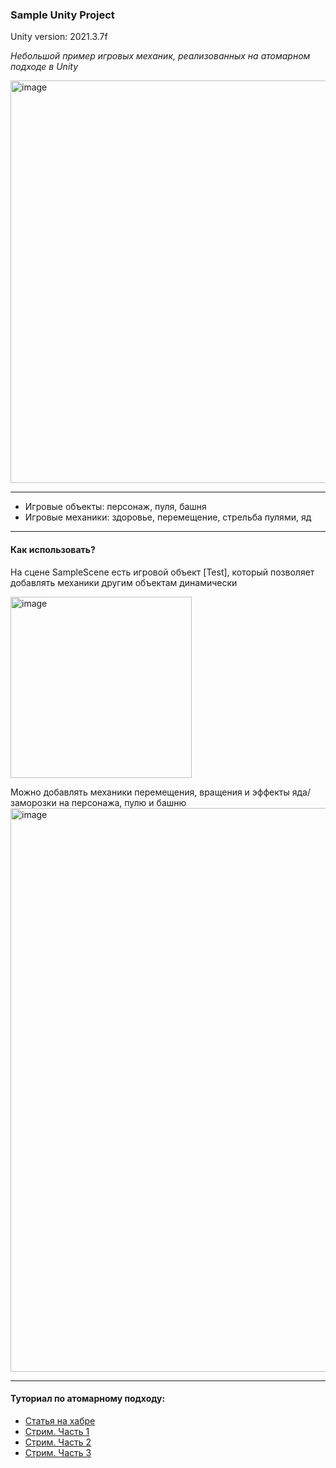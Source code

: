 ### Sample Unity Project

Unity version: 2021.3.7f

_Небольшой пример игровых механик, реализованных на атомарном подходе в Unity_

<img width="644" alt="image" src="https://github.com/StarKRE/unity-atomic-sample/assets/22048950/ea30cf15-99b1-4dc1-a7d6-ced4238ae8b0">

-----

- Игровые объекты: персонаж, пуля, башня
- Игровые механики: здоровье, перемещение, стрельба пулями, яд

-----
#### Как использовать?

На сцене SampleScene есть игровой объект [Test], который позволяет добавлять механики другим объектам динамически

<img width="290" alt="image" src="https://github.com/StarKRE/unity-atomic-sample/assets/22048950/9b65a740-572d-47fe-9a53-8b13b0e0d34d">

Можно добавлять механики перемещения, вращения и эффекты яда/заморозки на персонажа, пулю и башню
<img width="902" alt="image" src="https://github.com/StarKRE/unity-atomic-sample/assets/22048950/44235601-34e3-4ae2-88d8-42480fd101e6">

-----
#### Туториал по атомарному подходу:
- [Статья на хабре](https://habr.com/ru/articles/781122/)
- [Стрим. Часть 1](https://youtube.com/live/BB8tgIX9AXY)
- [Стрим. Часть 2](https://youtube.com/live/eHYi-e5w4Lc)
- [Стрим. Часть 3](https://youtube.com/live/lIX9ryGy7mo)
